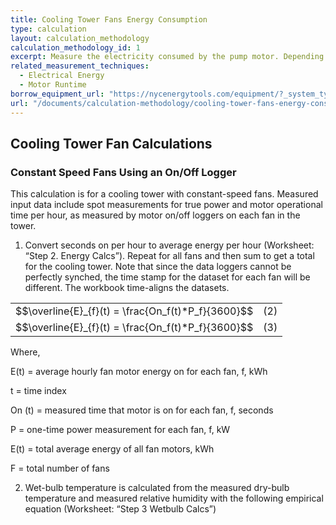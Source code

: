 ```yaml
---
title: Cooling Tower Fans Energy Consumption
type: calculation
layout: calculation_methodology
calculation_methodology_id: 1
excerpt: Measure the electricity consumed by the pump motor. Depending on the variability of operations, daily or weekly models may be developed to better characterize the component. The typical energy consumption of a constant-speed pump is estimated using the simulated yearly schedule of the pump. 
related_measurement_techniques:
  - Electrical Energy
  - Motor Runtime
borrow_equipment_url: "https://nycenergytools.com/equipment/?_system_type=condenser-water-loop"
url: "/documents/calculation-methodology/cooling-tower-fans-energy-consumption"
---
```


## Cooling Tower Fan Calculations

### Constant Speed Fans Using an On/Off Logger

This calculation is for a cooling tower with constant-speed fans. Measured input data include spot measurements for true power and motor operational time per hour, as measured by motor on/off loggers on each fan in the tower.

1. Convert seconds on per hour to average energy per hour (Worksheet: “Step 2. Energy Calcs”).  Repeat for all fans and then sum to get a total for the cooling tower. Note that since the data loggers cannot be perfectly synched, the time stamp for the dataset for each fan will be different. The workbook time-aligns the datasets.

<table class="equation-table">
<tbody>
  <tr>
    <td class="tg-0pky">$$\overline{E}_{f}(t) = \frac{On_f(t)*P_f}{3600}$$</th>
    <td class="tg-0pky">(2)</th>
  </tr>
  <tr>
    <td class="tg-0pky">$$\overline{E}_{f}(t) = \frac{On_f(t)*P_f}{3600}$$</td>
    <td class="tg-0pky">(3)</td>
  </tr>
</tbody>
</table>

Where,

E(t) = average hourly fan motor energy on for each fan, f, kWh

t  = time index

On (t) = measured time that motor is on for each fan, f, seconds

P = one-time power measurement for each fan, f, kW

E(t) = total average energy of all fan motors, kWh

F = total number of fans

2. Wet-bulb temperature is calculated from the measured dry-bulb temperature and measured relative humidity with the following empirical equation (Worksheet: “Step 3 Wetbulb Calcs”)